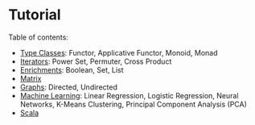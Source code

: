 
Tutorial
========

Table of contents:

* [Type Classes](https://github.com/adampingel/pingel.org/blob/master/axle/doc/TutorialTypeClasses.md): Functor, Applicative Functor, Monoid, Monad
* [Iterators](https://github.com/adampingel/pingel.org/blob/master/axle/doc/TutorialIterators.md): Power Set, Permuter, Cross Product
* [Enrichments](https://github.com/adampingel/pingel.org/blob/master/axle/doc/TutorialEnrichments.md): Boolean, Set, List
* [Matrix](https://github.com/adampingel/pingel.org/blob/master/axle/doc/TutorialMatrix.md)
* [Graphs](https://github.com/adampingel/pingel.org/blob/master/axle/doc/TutorialGraph.md): Directed, Undirected
* [Machine Learning](https://github.com/adampingel/pingel.org/blob/master/axle/doc/TutorialMachineLearning.md): Linear Regression, Logistic Regression, Neural Networks, K-Means Clustering, Principal Component Analysis (PCA)
* [Scala](https://github.com/adampingel/pingel.org/blob/master/axle/doc/TutorialScala.md)
